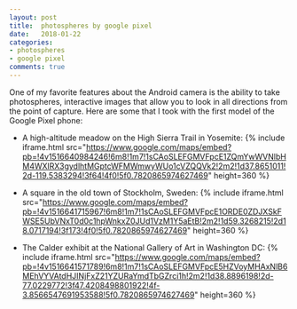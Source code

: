 ```yaml
---
layout: post
title:  photospheres by google pixel
date:   2018-01-22
categories:
- photospheres
- google pixel
comments: true
---
```


One of my favorite features about the Android camera is the ability to take photospheres, interactive images that allow you to look in all directions from the point of capture. Here are some that I took with the first model of the Google Pixel phone:

- A high-altitude meadow on the High Sierra Trail in Yosemite:
{% include iframe.html src="https://www.google.com/maps/embed?pb=!4v1516640984246!6m8!1m7!1sCAoSLEFGMVFpcE1ZQmYwWVNlbHM4WXlRX3gydlhtMGptcWFMWmwyWUo1cVZQQVk2!2m2!1d37.8651011!2d-119.5383294!3f64!4f0!5f0.7820865974627469" height=360 %}

- A square in the old town of Stockholm, Sweden:
{% include iframe.html src="https://www.google.com/maps/embed?pb=!4v1516641715967!6m8!1m7!1sCAoSLEFGMVFpcE1ORDE0ZDJXSkFWSE5UbVNxT0d0c1hpWnkxZ0JUd1VzM1Y5aEtB!2m2!1d59.3268215!2d18.0717194!3f173!4f0!5f0.7820865974627469" height=360 %}

- The Calder exhibit at the National Gallery of Art in Washington DC:
{% include iframe.html src="https://www.google.com/maps/embed?pb=!4v1516641571789!6m8!1m7!1sCAoSLEFGMVFpcE5HZVoyMHAxNlB6MEhVYVAtdHJINjFxZ21YZURaYmdTbGZrci1h!2m2!1d38.8896198!2d-77.0229772!3f47.4208498801922!4f-3.8566547691953588!5f0.7820865974627469" height=360 %}
